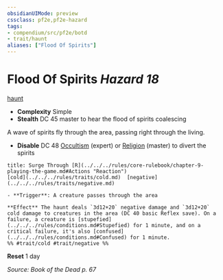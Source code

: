 ```yaml
---
obsidianUIMode: preview
cssclass: pf2e,pf2e-hazard
tags:
- compendium/src/pf2e/botd
- trait/haunt
aliases: ["Flood Of Spirits"]
---
```

# Flood Of Spirits *Hazard 18*  
[haunt](../../../rules/traits/haunt.md)  

- **Complexity** Simple
- **Stealth** DC 45 master to hear the flood of spirits coalescing  

A wave of spirits fly through the area, passing right through the living.

- **Disable** DC 48 [Occultism](../../skills.md#Occultism) (expert) or [Religion](../../skills.md#Religion) (master) to divert the spirits  
     
```ad-embed-ability
title: Surge Through [R](../../../rules/core-rulebook/chapter-9-playing-the-game.md#Actions "Reaction")
[cold](../../../rules/traits/cold.md)  [negative](../../../rules/traits/negative.md)  

- **Trigger**: A creature passes through the area

**Effect** The haunt deals `3d12+20` negative damage and `3d12+20` cold damage to creatures in the area (DC 40 basic Reflex save). On a failure, a creature is [stupefied](../../../rules/conditions.md#Stupefied) for 1 minute, and on a critical failure, it's also [confused](../../../rules/conditions.md#Confused) for 1 minute.  
%% #trait/cold #trait/negative %%
```

**Reset** 1 day  

*Source: Book of the Dead p. 67*
